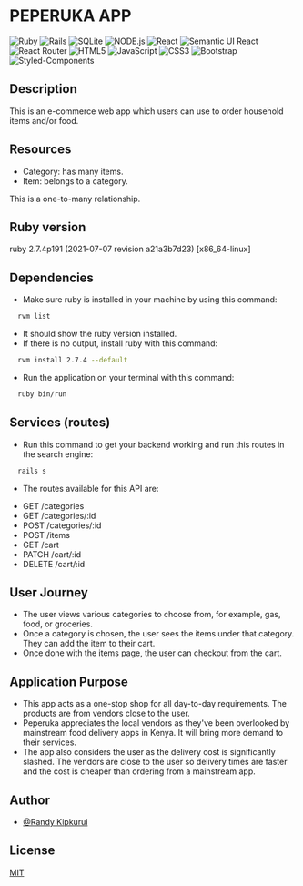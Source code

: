 # PEPERUKA APP

![Ruby](https://img.shields.io/badge/Ruby-CC342D?style=for-the-badge&logo=ruby&logoColor=white)
![Rails](https://img.shields.io/badge/rails-%23CC0000.svg?style=for-the-badge&logo=ruby-on-rails&logoColor=white)
![SQLite](https://img.shields.io/badge/SQLite-07405E?style=for-the-badge&logo=sqlite&logoColor=white)
![NODE.js](https://img.shields.io/badge/Node.js-43853D?style=for-the-badge&logo=node.js&logoColor=white)
![React](https://img.shields.io/badge/react-%2320232a.svg?style=for-the-badge&logo=react&logoColor=%2361DAFB)
![Semantic UI React](https://img.shields.io/badge/Semantic%20UI%20React-%2335BDB2.svg?style=for-the-badge&logo=SemanticUIReact&logoColor=white)
![React Router](https://img.shields.io/badge/React_Router-CA4245?style=for-the-badge&logo=react-router&logoColor=white)
![HTML5](https://img.shields.io/badge/html5-%23E34F26.svg?style=for-the-badge&logo=html5&logoColor=white)
![JavaScript](https://img.shields.io/badge/javascript-%23323330.svg?style=for-the-badge&logo=javascript&logoColor=%23F7DF1E)
![CSS3](https://img.shields.io/badge/css3-%231572B6.svg?style=for-the-badge&logo=css3&logoColor=white)
![Bootstrap](https://img.shields.io/badge/bootstrap-%23563D7C.svg?style=for-the-badge&logo=bootstrap&logoColor=white)
![Styled-Components](https://img.shields.io/badge/styled--components-DB7093?style=for-the-badge&logo=styled-components&logoColor=white)


## Description
This is an e-commerce web app which users can use to order household items and/or food.

## Resources
- Category: has many items.
- Item: belongs to a category.

This is a one-to-many relationship.

## Ruby version
ruby 2.7.4p191 (2021-07-07 revision a21a3b7d23) [x86_64-linux]

## Dependencies
- Make sure ruby is installed in your machine by using this command:
```bash
  rvm list
```
- It should show the ruby version installed.
- If there is no output, install ruby with this command:
```bash
  rvm install 2.7.4 --default
```

- Run the application on your terminal with this command:
```bash
  ruby bin/run
```

## Services (routes)
- Run this command to get your backend working and run this routes in the search engine:
```bash
  rails s
```

- The routes available for this API are:
* GET /categories
* GET /categories/:id
* POST /categories/:id
* POST /items
* GET /cart
* PATCH /cart/:id
* DELETE /cart/:id

## User Journey
- The user views various categories to choose from, for example, gas, food, or groceries.
- Once a category is chosen, the user sees the items under that category. They can add the item to their cart.
- Once done with the items page, the user can checkout from the cart.

## Application Purpose
- This app acts as a one-stop shop for all day-to-day requirements. The products are from vendors close to the user.
- Peperuka appreciates the local vendors as they've been overlooked by mainstream food delivery apps in Kenya. It will bring more demand to their services.
- The app also considers the user as the delivery cost is significantly slashed. The vendors are close to the user so delivery times are faster and the cost is cheaper than ordering from a mainstream app. 


## Author

- [@Randy Kipkurui](https://github.com/randy-04)


## License
[MIT](https://github.com/randy-development-work/phase-4-peperuka-project-server/blob/main/LICENSE.md)

